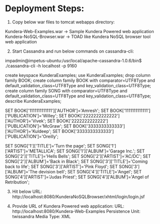 Deployment Steps:
==================================

1. Copy below war files to tomcat webapps directory:

Kundera-Web-Examples.war  -> Sample Kundera Powered web application
Kundera-NoSQL-Browser.war -> TOAD like Kundera NoSQL browser tool web application

2. Start Cassandra and run below commands on cassandra-cli:

impadmin@impetus-ubuntu:/usr/local/apache-cassandra-1.0.6/bin$ ./cassandra-cli -h localhost -p 9160

create keyspace KunderaExamples;
use KunderaExamples;
drop column family BOOK;
create column family BOOK with comparator=UTF8Type and default_validation_class=UTF8Type and key_validation_class=UTF8Type;
create column family SONG with comparator=UTF8Type and default_validation_class=UTF8Type and key_validation_class=UTF8Type;
describe KunderaExamples;

SET BOOK['1111111111111']['AUTHOR']='Amresh';
SET BOOK['1111111111111']['PUBLICATION']='Willey';
SET BOOK['2222222222222']['AUTHOR']='Vivek';
SET BOOK['2222222222222']['PUBLICATION']='McGraw';
SET BOOK['3333333333333']['AUTHOR']='Kuldeep';
SET BOOK['3333333333333']['PUBLICATION']='Oreilly';

SET SONG['1']['TITLE']='Turn the page';
SET SONG['1']['ARTIST']='METALLICA';
SET SONG['1']['ALBUM']='Garage Inc.';
SET SONG['2']['TITLE']='Hells Bells';
SET SONG['2']['ARTIST']='AC/DC';
SET SONG['2']['ALBUM']='Back in Black';
SET SONG['3']['TITLE']='Coming back to life';
SET SONG['3']['ARTIST']='Pink Floyd';
SET SONG['3']['ALBUM']='The devision bell';
SET SONG['4']['TITLE']='Angel';
SET SONG['4']['ARTIST']='Judas Priest';
SET SONG['4']['ALBUM']='Angel of Retribution';

3. Hit below URL:
http://localhost:8080/KunderaNoSQLBrowser/xhtml/login/login.jsf

4. Provide URL of Kundera Powered web application:
URL: http://localhost:8080/Kundera-Web-Examples
Persistence Unit: twissandra
Media Type: XML